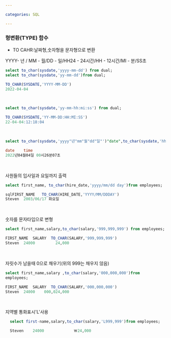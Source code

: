 ```yaml
---

categories: SQL

---
```





### 형변환(TYPE) 함수

- TO CAHR:날짜형,숫자형을 문자형으로 변환


YYYY- 년 / MM - 월/DD - 일/HH24 - 24시간/HH - 12시간/MI - 분/SS초
```sql
select to_char(sysdate,'yyyy-mm-dd') from dual;
select to_char(sysdate,'yy-mm-dd')from dual;
```
```sql
TO_CHAR(SYSDATE,'YYYY-MM-DD')
2022-04-04
```

&nbsp;

```sql
select to_char(sysdate,'yy-mm-hh:mi:ss') from dual;
```
```sql
TO_CHAR(SYSDATE,'YY-MM-DD:HH:MI:SS')
22-04-04:12:18:04
```

&nbsp;

```sql
select to_char(sysdate,'yyyy"년"mm"월"dd"일"')"date",to_char(sysdate,'hh24"시"mi"분"ss"초"')"time" from dual;
```
```sql
date	time
2022년04월04일	00시26분07초
```

&nbsp;

사원들의 입사일과 요일까지 출력

```sql
select first_name, to_char(hire_date,'yyyy/mm/dd day')from employees;
```

```sql
sqlFIRST_NAME	TO_CHAR(HIRE_DATE,'YYYY/MM/DDDAY')
Steven	2003/06/17 화요일
```

&nbsp;


숫자를 문자타입으로 변형
```sql
select first_name,salary,to_char(salary,'999,999,999') from employees;
```

```sql
FIRST_NAME	SALARY	TO_CHAR(SALARY,'999,999,999')
Steven	24000	      24,000
```
&nbsp;

자릿수가 남을때 0으로 채우기(위의 999는 채우지 않음)
```sql
select first_name,salary ,to_char(salary,'000,000,000')from
employees;

```
```sql
FIRST_NAME	SALARY	TO_CHAR(SALARY,'000,000,000')
Steven	24000	 000,024,000
```

&nbsp;

  지역별 통화표시'L'사용
  
```sql
  select first-name,salary,to_char(salary,'L999,999')from employees;
```
```sql
  Steven	24000	          ￦24,000
```
